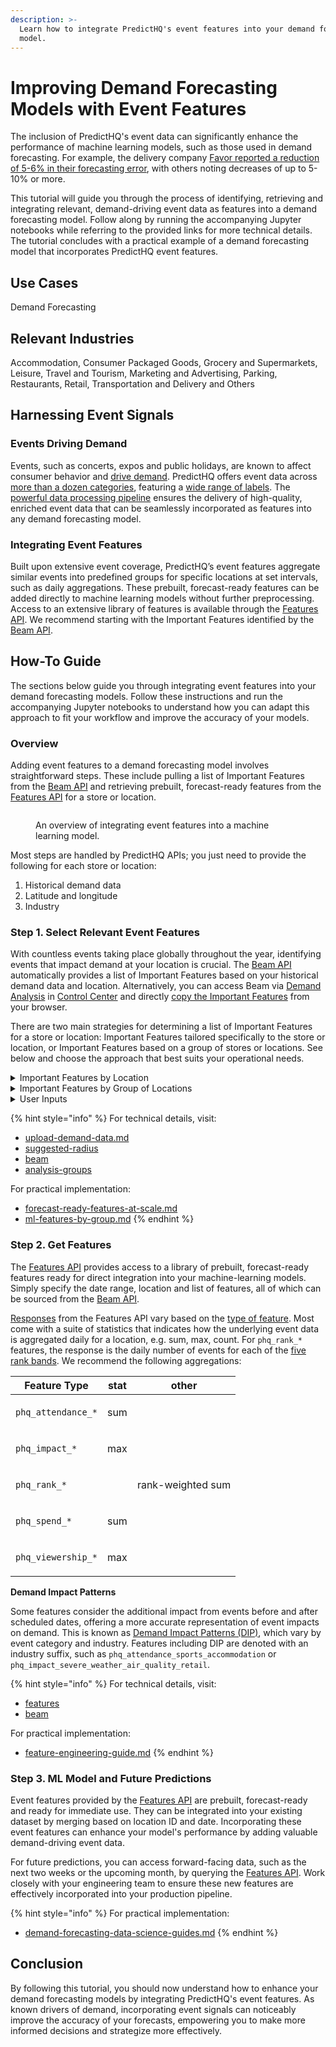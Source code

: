 ```yaml
---
description: >-
  Learn how to integrate PredictHQ's event features into your demand forecasting
  model.
---
```


# Improving Demand Forecasting Models with Event Features

The inclusion of PredictHQ's event data can significantly enhance the performance of machine learning models, such as those used in demand forecasting. For example, the delivery company [Favor reported a reduction of 5-6% in their forecasting error](https://www.predicthq.com/customers/favor), with others noting decreases of up to 5-10% or more.&#x20;

This tutorial will guide you through the process of identifying, retrieving and integrating relevant, demand-driving event data as features into a demand forecasting model. Follow along by running the accompanying Jupyter notebooks while referring to the provided links for more technical details. The tutorial concludes with a practical example of a demand forecasting model that incorporates PredictHQ event features.

## Use Cases

Demand Forecasting

## Relevant Industries

Accommodation, Consumer Packaged Goods, Grocery and Supermarkets, Leisure, Travel and Tourism, Marketing and Advertising, Parking, Restaurants, Retail, Transportation and Delivery and Others

## Harnessing Event Signals

### Events Driving Demand

Events, such as concerts, expos and public holidays, are known to affect consumer behavior and [drive demand](https://www.predicthq.com/use-cases/demand-forecasting). PredictHQ offers event data across [more than a dozen categories](../../predicthq-data/event-categories/), featuring a [wide range of labels](../../predicthq-data/labels.md). The [powerful data processing pipeline](https://www.predicthq.com/intelligence) ensures the delivery of high-quality, enriched event data that can be seamlessly incorporated as features into any demand forecasting model.

### Integrating Event Features

Built upon extensive event coverage, PredictHQ’s event features aggregate similar events into predefined groups for specific locations at set intervals, such as daily aggregations. These prebuilt, forecast-ready features can be added directly to machine learning models without further preprocessing. Access to an extensive library of features is available through the [Features API](https://www.predicthq.com/apis/features-api). We recommend starting with the Important Features identified by the [Beam API](https://www.predicthq.com/beam).

## How-To Guide

The sections below guide you through integrating event features into your demand forecasting models. Follow these instructions and run the accompanying Jupyter notebooks to understand how you can adapt this approach to fit your workflow and improve the accuracy of your models.

### Overview

Adding event features to a demand forecasting model involves straightforward steps. These include pulling a list of Important Features from the [Beam API](../../../api/beam/) and retrieving prebuilt, forecast-ready features from the [Features API](../../../api/features/) for a store or location.&#x20;

<figure><img src="https://lh7-us.googleusercontent.com/BxTbjp8PELaPLMrh8664Jzh6W-PzBc73AyL8wvUCmL_7nm3TKIyA5tCMbyH-RmWihWLdi99JKy3RszSsIc0TJPCYeg3YtXUBPkHLclQ_uyRlk1XRa6Rmiz-2h3yLNn9w1K2IOwlrVNBkjHYNoAQjQEM" alt=""><figcaption><p>An overview of integrating event features into a machine learning model.</p></figcaption></figure>

Most steps are handled by PredictHQ APIs; you just need to provide the following for each store or location:

1. Historical demand data
2. Latitude and longitude
3. Industry

### Step 1. Select Relevant Event Features

With countless events taking place globally throughout the year, identifying events that impact demand at your location is crucial. The [Beam API](../../../api/beam/) automatically provides a list of Important Features based on your historical demand data and location. Alternatively, you can access Beam via [Demand Analysis](https://www.predicthq.com/support/beam-overview) in [Control Center](https://control.predicthq.com/beam) and directly [copy the Important Features](https://www.predicthq.com/blog/find-machine-learning-ml-features-to-use-in-forecasting-with-beam) from your browser.&#x20;

There are two main strategies for determining a list of Important Features for a store or location: Important Features tailored specifically to the store or location, or Important Features based on a group of stores or locations. See below and choose the approach that best suits your operational needs.

<details>

<summary>Important Features by Location</summary>

If you are able to implement individual models for each store or location, the Beam API’s [Feature Importance](../../../api/beam/get-feature-importance.md) endpoint is recommended. It provides a list of Important Features tailored specifically to your store or location. Also referred to as [Category Importance](https://www.predicthq.com/support/viewing-the-category-importance-notebook-in-beam) on Control Center, these event features (or categories) are identified as having the greatest impact on your demand.

</details>

<details>

<summary>Important Features by Group of Locations</summary>

If you manage multiple stores or locations and require a unified set of features, the Beam API’s [Aggregated Feature Importance](../../../api/beam/analysis-groups/get-aggregated-feature-importance.md) endpoint is recommended. It provides a consolidated list of Important Features across all stores or locations within an [Analysis Group](https://www.predicthq.com/support/grouping-analyses-in-beam) based on aggregating Feature Importance results from contributing stores or locations.

</details>

<details>

<summary>User Inputs</summary>

The sections below highlight what you need to provide for determining a list of Important Features. Explore the accompanying Jupyter notebooks to see how this fits together practically.

**Historical Demand Data**

Ensure you have enough time-series data that meets [Beam’s requirements](../../../api/beam/upload-demand-data.md). Demand can be quantified in any unit relevant to your forecasting model. Common examples include sales in USD for retail stores, number of orders for restaurants and revPAR for hotels.

**Industry**

Specify your industry as there are several industry-specific settings required in this step such as when using the [Suggested Radius API](../../../api/suggested-radius/). If your industry is not covered, please use the default `other`:

* `accommodation`
* `retail`
* `parking`
* `food_and_beverage` (also referred to as `restaurants`)
* `other` (for all other industries)

**Location**

Define the catchment area around your store or location using latitude/longitude and radius. The [Suggested Radius API](../../../api/suggested-radius/) recommends a radius specific to your industry and coordinates. Custom configuration is also available.

**Event Rank**

Set a minimum [PHQ Rank](../../predicthq-data/ranks/phq-rank.md) based on our [industry-specific recommendations](../industry-specific-event-filters.md#minimum-phq-rank) to focus on events that are likely to influence your demand, while excluding those that are too small or irrelevant.&#x20;

</details>

{% hint style="info" %}
For technical details, visit:

* [upload-demand-data.md](../../../api/beam/upload-demand-data.md "mention")
* [suggested-radius](../../../api/suggested-radius/ "mention")
* [beam](../../../api/beam/ "mention")
* [analysis-groups](../../../api/beam/analysis-groups/ "mention")

For practical implementation:

* [forecast-ready-features-at-scale.md](../beam-guides/forecast-ready-features-at-scale.md "mention")
* [ml-features-by-group.md](../beam-guides/ml-features-by-group.md "mention")
{% endhint %}

### Step 2. Get Features

The [Features API](../../../api/features/) provides access to a library of prebuilt, forecast-ready features ready for direct integration into your machine-learning models. Simply specify the date range, location and list of features, all of which can be sourced from the [Beam API](../../../api/beam/).

[Responses](../../../api/features/get-features.md#response) from the Features API vary based on the [type of feature](../../../api/features/get-features.md#available-features). Most come with a suite of statistics that indicates how the underlying event data is aggregated daily for a location, e.g. sum, max, count. For `phq_rank_*` features, the response is the daily number of events for each of the [five rank bands](https://www.predicthq.com/features/rankings/phq-rank). We recommend the following aggregations:

| Feature Type       |     stat    |       other       |
| ------------------ | :---------: | :---------------: |
| `phq_attendance_*` |     sum     |    <p><br></p>    |
| `phq_impact_*`     |     max     |    <p><br></p>    |
| `phq_rank_*`       | <p><br></p> | rank-weighted sum |
| `phq_spend_*`      |     sum     |    <p><br></p>    |
| `phq_viewership_*` |     max     |    <p><br></p>    |

**Demand Impact Patterns**

Some features consider the additional impact from events before and after scheduled dates, offering a more accurate representation of event impacts on demand. This is known as [Demand Impact Patterns (DIP)](https://www.predicthq.com/blog/use-demand-impact-patterns-to-predict-how-events-shape-consumer-behavior), which vary by event category and industry. Features including DIP are denoted with an industry suffix, such as `phq_attendance_sports_accommodation` or `phq_impact_severe_weather_air_quality_retail`.

{% hint style="info" %}
For technical details, visit:

* [features](../../../api/features/ "mention")
* [beam](../../../api/beam/ "mention")

For practical implementation:

* [feature-engineering-guide.md](../features-api-guides/feature-engineering-guide.md "mention")
{% endhint %}

### Step 3. ML Model and Future Predictions

Event features provided by the [Features API](../../../api/features/) are prebuilt, forecast-ready and ready for immediate use. They can be integrated into your existing dataset by merging based on location ID and date. Incorporating these event features can enhance your model's performance by adding valuable demand-driving event data.

For future predictions, you can access forward-facing data, such as the next two weeks or the upcoming month, by querying the [Features API](../../../api/features/). Work closely with your engineering team to ensure these new features are effectively incorporated into your production pipeline.

{% hint style="info" %}
For practical implementation:

* [demand-forecasting-data-science-guides.md](../features-api-guides/demand-forecasting-data-science-guides.md "mention")
{% endhint %}

## Conclusion

By following this tutorial, you should now understand how to enhance your demand forecasting models by integrating PredictHQ's event features. As known drivers of demand, incorporating event signals can noticeably improve the accuracy of your forecasts, empowering you to make more informed decisions and strategize more effectively.
